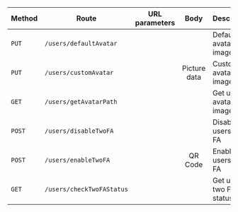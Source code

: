 | Method   | Route                      |   URL parameters    |                     Body                     | Description                              |
| -------- | -------------------------- | :-----------------: | :------------------------------------------: | ---------------------------------------- |
| `PUT`    | `/users/defaultAvatar`     |                     |                                              | Default avatar image path                |
| `PUT`    | `/users/customAvatar`      |                     | Picture data                                 | Custom avatar image                      |
| `GET`    | `/users/getAvatarPath`     |                     |                                              | Get user's avatar image path             |
| `POST`   | `/users/disableTwoFA`      |                     |                                              | Disable the users's two FA               |
| `POST`   | `/users/enableTwoFA`       |                     | QR Code                                      | Enable the users' two FA                 |
| `GET`    | `/users/checkTwoFAStatus`  |                     |                                              | Get user's two FA status                 |
